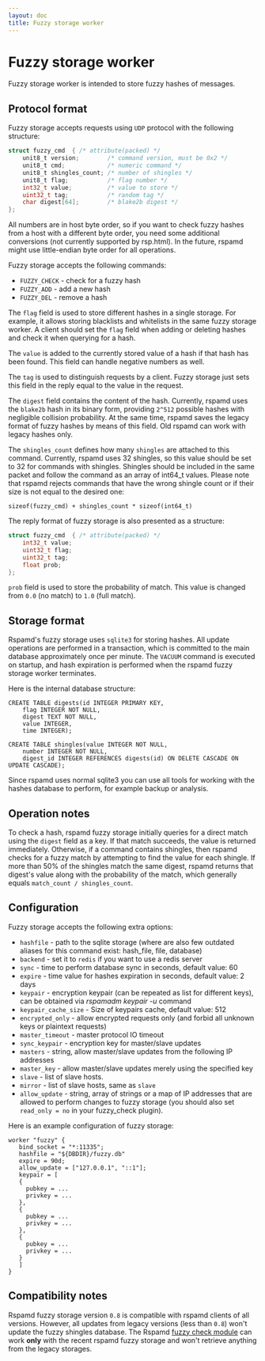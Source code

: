 ```yaml
---
layout: doc
title: Fuzzy storage worker
---
```

# Fuzzy storage worker

Fuzzy storage worker is intended to store fuzzy hashes of messages.

## Protocol format

Fuzzy storage accepts requests using `UDP` protocol with the following structure:

~~~C
struct fuzzy_cmd  { /* attribute(packed) */
	unit8_t version;        /* command version, must be 0x2 */
	unit8_t cmd;            /* numeric command */
	unit8_t shingles_count; /* number of shingles */
	unit8_t flag;           /* flag number */
	int32_t value;          /* value to store */
	uint32_t tag;           /* random tag */
	char digest[64];        /* blake2b digest */
};
~~~

All numbers are in host byte order, so if you want to check fuzzy hashes from a
host with a different byte order, you need some additional conversions (not currently
supported by rsp.html). In the future, rspamd might use little-endian byte order for all
operations.

Fuzzy storage accepts the following commands:
- `FUZZY_CHECK` - check for a fuzzy hash
- `FUZZY_ADD` - add a new hash
- `FUZZY_DEL` - remove a hash

The `flag` field is used to store different hashes in a single storage. For example,
it allows storing blacklists and whitelists in the same fuzzy storage worker.
A client should set the `flag` field when adding or deleting hashes and check it
when querying for a hash.

The `value` is added to the currently stored value of a hash if that hash has been found.
This field can handle negative numbers as well.

The `tag` is used to distinguish requests by a client. Fuzzy storage just sets this
field in the reply equal to the value in the request.

The `digest` field contains the content of the hash. Currently, rspamd uses the `blake2b` hash
in its binary form, providing `2^512` possible hashes with negligible collision
probability. At the same time, rspamd saves the legacy format of fuzzy hashes by
means of this field. Old rspamd can work with legacy hashes only.

The `shingles_count` defines how many `shingles` are attached to this command.
Currently, rspamd uses 32 shingles, so this value should be set to 32 for commands
with shingles. Shingles should be included in the same packet and follow the command as
an array of int64_t values. Please note that rspamd rejects commands that have the wrong
shingle count or if their size is not equal to the desired one:

```
sizeof(fuzzy_cmd) + shingles_count * sizeof(int64_t)
```

The reply format of fuzzy storage is also presented as a structure:

~~~C
struct fuzzy_cmd  { /* attribute(packed) */
	int32_t value;
	uint32_t flag;
	uint32_t tag;
	float prob;
};
~~~

`prob` field is used to store the probability of match. This value is changed from
`0.0` (no match) to `1.0` (full match).

## Storage format

Rspamd's fuzzy storage uses `sqlite3` for storing hashes. All update operations are
performed in a transaction, which is committed to the main database approximately once
per minute. The `VACUUM` command is executed on startup, and hash expiration is performed
when the rspamd fuzzy storage worker terminates.

Here is the internal database structure:

```
CREATE TABLE digests(id INTEGER PRIMARY KEY,
	flag INTEGER NOT NULL,
	digest TEXT NOT NULL,
	value INTEGER,
	time INTEGER);

CREATE TABLE shingles(value INTEGER NOT NULL,
	number INTEGER NOT NULL,
	digest_id INTEGER REFERENCES digests(id) ON DELETE CASCADE ON UPDATE CASCADE);
```

Since rspamd uses normal sqlite3 you can use all tools for working with the hashes
database to perform, for example backup or analysis.

## Operation notes

To check a hash, rspamd fuzzy storage initially queries for a direct match using
the `digest` field as a key. If that match succeeds, the value is returned immediately.
Otherwise, if a command contains shingles, then rspamd checks for a fuzzy match by attempting
to find the value for each shingle. If more than 50% of the shingles match the same digest,
rspamd returns that digest's value along with the probability of the match, which generally
equals `match_count / shingles_count`.

## Configuration

Fuzzy storage accepts the following extra options:

- `hashfile` - path to the sqlite storage (where are also few outdated aliases for this command exist: hash_file, file, database)
- `backend` - set it to `redis` if you want to use a redis server
- `sync` - time to perform database sync in seconds, default value: 60
- `expire` - time value for hashes expiration in seconds, default value: 2 days
- `keypair` - encryption keypair (can be repeated as list for different keys), can be obtained via *rspamadm keypair -u* command
- `keypair_cache_size` - Size of keypairs cache, default value: 512
- `encrypted_only` - allow encrypted requests only (and forbid all unknown keys or plaintext requests)
- `master_timeout` - master protocol IO timeout
- `sync_keypair` - encryption key for master/slave updates
- `masters` - string, allow master/slave updates from the following IP addresses
- `master_key` - allow master/slave updates merely using the specified key
- `slave` - list of slave hosts.
- `mirror` - list of slave hosts, same as `slave`
- `allow_update` - string, array of strings or a map of IP addresses that are allowed
to perform changes to fuzzy storage (you should also set `read_only = no` in your fuzzy_check plugin).

Here is an example configuration of fuzzy storage:

~~~hcl
worker "fuzzy" {
   bind_socket = "*:11335";
   hashfile = "${DBDIR}/fuzzy.db"
   expire = 90d;
   allow_update = ["127.0.0.1", "::1"];
   keypair = [
   {
     pubkey = ...
     privkey = ...
   },
   {
     pubkey = ...
     privkey = ...
   },
   {
     pubkey = ...
     privkey = ...
   }
   ]
}
~~~

## Compatibility notes

Rspamd fuzzy storage version `0.8` is compatible with rspamd clients of all versions.
However, all updates from legacy versions (less than `0.8`) won't update the fuzzy shingles
database. The Rspamd [fuzzy check module](../modules/fuzzy_check.html) can work **only**
with the recent rspamd fuzzy storage and won't retrieve anything from the legacy storages.
